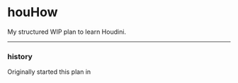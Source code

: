 # houHow
My structured WIP plan to learn Houdini.




---
### history
Originally started this plan in